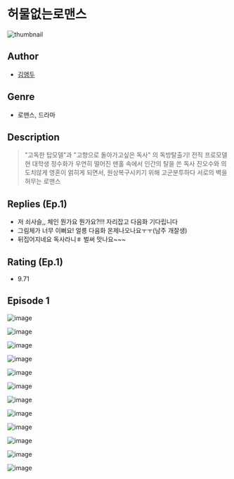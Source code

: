 # 허물없는로맨스
![thumbnail](https://image-comic.pstatic.net/user_contents_data/challenge_comic/2023/05/25/upload_7291390903559743027_480x623.jpeg)

## Author
- [김앵두](https://comic.naver.com/artistTitle?id=367298)

## Genre
- 로맨스, 드라마

## Description
> "고독한 탑모델"과 "고향으로 돌아가고싶은 독사" 의 독방탈출기! 전직 프로모델 현 대학생 정수화가 우연히 떨어진 맨홀 속에서 인간의 탈을 쓴 독사 진오수와 의도치않게 영혼이 얽히게 되면서, 원상복구시키기 위해 고군분투하다 서로의 벽을 허무는 로맨스

## Replies (Ep.1)
- 저 쇠사슬,, 체인 뭔가요 뭔가요?!!! 자리잡고 다음화 기다립니다
- 그림체가 너무 이뻐요! 얼릉 다음화 온제나오나요ㅜㅜ(남주 개잘생)
- 뒤집어지네요 독사라니ㅎ 벌써 맛나요~~~

## Rating (Ep.1)
- 9.71

## Episode 1
![image](https://image-comic.pstatic.net/user_contents_data/challenge_comic/2023/05/25/367298/upload_3978147629919266150.jpeg)

![image](https://image-comic.pstatic.net/user_contents_data/challenge_comic/2023/05/25/367298/upload_7234019486401376562.jpeg)

![image](https://image-comic.pstatic.net/user_contents_data/challenge_comic/2023/05/25/367298/upload_3617625490240647474.jpeg)

![image](https://image-comic.pstatic.net/user_contents_data/challenge_comic/2023/05/25/367298/upload_3546414506466043445.jpeg)

![image](https://image-comic.pstatic.net/user_contents_data/challenge_comic/2023/05/25/367298/upload_4049918470328181603.jpeg)

![image](https://image-comic.pstatic.net/user_contents_data/challenge_comic/2023/05/25/367298/upload_7305739513106097508.jpeg)

![image](https://image-comic.pstatic.net/user_contents_data/challenge_comic/2023/05/25/367298/upload_3846465745771115366.jpeg)

![image](https://image-comic.pstatic.net/user_contents_data/challenge_comic/2023/05/25/367298/upload_7161903613921540195.jpeg)

![image](https://image-comic.pstatic.net/user_contents_data/challenge_comic/2023/05/25/367298/upload_7148957740557493858.jpeg)

![image](https://image-comic.pstatic.net/user_contents_data/challenge_comic/2023/05/25/367298/upload_3487531462548666417.jpeg)

![image](https://image-comic.pstatic.net/user_contents_data/challenge_comic/2023/05/25/367298/upload_3474301030645458482.jpeg)

![image](https://image-comic.pstatic.net/user_contents_data/challenge_comic/2023/05/25/367298/upload_7005125166530901555.jpeg)
